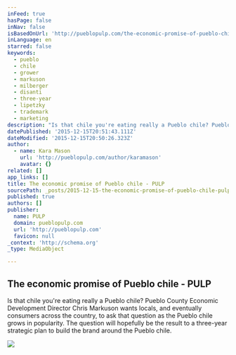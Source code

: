 ```yaml
---
inFeed: true
hasPage: false
inNav: false
isBasedOnUrl: 'http://pueblopulp.com/the-economic-promise-of-pueblo-chile-mesa-farming-disanti-milberger'
inLanguage: en
starred: false
keywords:
  - pueblo
  - chile
  - grower
  - markuson
  - milberger
  - disanti
  - three-year
  - lipetzky
  - trademark
  - marketing
description: "Is that chile you're eating really a Pueblo chile? Pueblo County Economic Development Director Chris Markuson wants locals, and eventually consumers across the country, to ask that question as the Pueblo chile grows in popularity. The question will hopefully be the result to a three-year strategic plan to build the brand around the Pueblo chile."
datePublished: '2015-12-15T20:51:43.111Z'
dateModified: '2015-12-15T20:50:26.323Z'
author:
  - name: Kara Mason
    url: 'http://pueblopulp.com/author/karamason'
    avatar: {}
related: []
app_links: []
title: The economic promise of Pueblo chile - PULP
sourcePath: _posts/2015-12-15-the-economic-promise-of-pueblo-chile-pulp.md
published: true
authors: []
publisher:
  name: PULP
  domain: pueblopulp.com
  url: 'http://pueblopulp.com'
  favicon: null
_context: 'http://schema.org'
_type: MediaObject

---
```

<article style=""><h1>The economic promise of Pueblo chile - PULP</h1><p>Is that chile you're eating really a Pueblo chile? Pueblo County Economic Development Director Chris Markuson wants locals, and eventually consumers across the country, to ask that question as the Pueblo chile grows in popularity. The question will hopefully be the result to a three-year strategic plan to build the brand around the Pueblo chile.</p><img src="https://s3-us-west-2.amazonaws.com/the-grid-img/p/118289bbec2af858991969ad3c7fa697f08ec218.jpg" /></article>